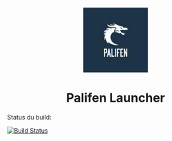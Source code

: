 <p align="center"><img src="./app/assets/images/SealCircle.png" width="150px" height="150px" alt="aventium softworks"></p>

<h1 align="center">Palifen Launcher</h1>

Status du build:

[![Build Status](https://www.travis-ci.com/Palifen/PalifenLauncher.svg?branch=master)](https://www.travis-ci.com/Palifen/PalifenLauncher)

